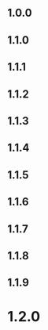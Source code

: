 ## 1.0.0
## 1.1.0 
## 1.1.1
## 1.1.2
## 1.1.3
## 1.1.4
## 1.1.5
## 1.1.6
## 1.1.7
## 1.1.8
## 1.1.9
# 1.2.0
